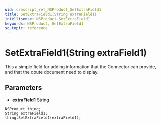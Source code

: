```yaml
---
uid: crmscript_ref_NSProduct_SetExtraField1
title: SetExtraField1(String extraField1)
intellisense: NSProduct.SetExtraField1
keywords: NSProduct, GetExtraField1
so.topic: reference
---
```


# SetExtraField1(String extraField1)

This a simple field for adding information that the Connector can provide, and that the qoute document need to display.

## Parameters

* **extraField1** String

```crmscript
NSProduct thing;
String extraField1;
thing.SetExtraField1(extraField1);
```

